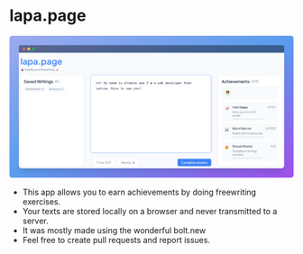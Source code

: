 # lapa.page
![screenshot](screenshot.png)
- This app allows you to earn achievements by doing freewriting exercises. 
- Your texts are stored locally on a browser and never transmitted to a server.
- It was mostly made using the wonderful bolt.new
- Feel free to create pull requests and report issues.


